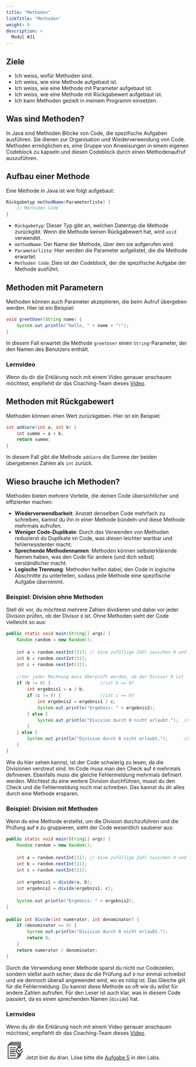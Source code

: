 ```yaml
---
title: "Methoden"
linkTitle: "Methoden"
weight: 9
description: >
  Modul #J1
---
```


## Ziele

- Ich weiss, wofür Methoden sind.
- Ich weiss, wie eine Methode aufgebaut ist.
- Ich weiss, wie eine Methode mit Parameter aufgebaut ist.
- Ich weiss, wie eine Methode mit Rückgabewert aufgebaut ist.
- Ich kann Methoden gezielt in meinem Programm einsetzen.

## Was sind Methoden?

In Java sind Methoden Blöcke von Code, die spezifische Aufgaben ausführen. Sie dienen zur Organisation und
Wiederverwendung von Code. Methoden ermöglichen es, eine Gruppe von Anweisungen in einem eigenen Codeblock zu kapseln
und diesen Codeblock durch einen Methodenaufruf auszuführen.

## Aufbau einer Methode

Eine Methode in Java ist wie folgt aufgebaut:

```java
Rückgabetyp methodName(Parameterliste) {
    // Methoden Code
}
```

- `Rückgabetyp`: Dieser Typ gibt an, welchen Datentyp die Methode zurückgibt. Wenn die Methode keinen Rückgabewert hat, wird `void` verwendet.
- `methodName`: Der Name der Methode, über den sie aufgerufen wird.
- `Parameterliste`: Hier werden die Parameter aufgelistet, die die Methode erwartet.
- `Methoden Code`: Dies ist der Codeblock, der die spezifische Aufgabe der Methode ausführt.

## Methoden mit Parametern

Methoden können auch Parameter akzeptieren, die beim Aufruf übergeben werden. Hier ist ein Beispiel:

```java
void greetUser(String name) {
    System.out.println("Hallo, " + name + "!");
}
```

In diesem Fall erwartet die Methode `greetUser` einen `String`-Parameter, der den Namen des Benutzers enthält.

### Lernvideo

Wenn du dir die Erklärung noch mit einem Video genauer anschauen möchtest, empfiehlt dir das Coaching-Team dieses
[Video](https://www.youtube.com/watch?v=oSDtCcDXcTM).

## Methoden mit Rückgabewert

Methoden können einen Wert zurückgeben. Hier ist ein Beispiel:

```java
int addiere(int a, int b) {
    int summe = a + b;
    return summe;
}
```

In diesem Fall gibt die Methode `addiere` die Summe der beiden übergebenen Zahlen als `int` zurück.

## Wieso brauche ich Methoden?

Methoden bieten mehrere Vorteile, die deinen Code übersichtlicher und effizienter machen:

- **Wiederverwendbarkeit**: Anstatt denselben Code mehrfach zu schreiben, kannst du ihn in einer Methode bündeln und diese Methode mehrmals aufrufen.
- **Weniger Code-Duplikate**: Durch das Verwenden von Methoden reduzierst du Duplikate im Code, was diesen leichter wartbar und fehlerresistenter macht.
- **Sprechende Methodennamen**: Methoden können selbsterklärende Namen haben, was den Code für andere (und dich selbst) verständlicher macht.
- **Logische Trennung**: Methoden helfen dabei, den Code in logische Abschnitte zu unterteilen, sodass jede Methode eine spezifische Aufgabe übernimmt.

### Beispiel: Division ohne Methoden

Stell dir vor, du möchtest mehrere Zahlen dividieren und dabei vor jeder Division prüfen, ob der Divisor `0` ist. Ohne Methoden sieht der Code vielleicht so aus:

```java
public static void main(String[] args) {
    Random random = new Random();

    int a = random.nextInt(11); // eine zufällige Zahl zwischen 0 und 10
    int b = random.nextInt(11);
    int c = random.nextInt(11);

    //Vor jeder Rechnung muss überprüft werden, ob der Divisor 0 ist
    if (b != 0) {                   //ist b == 0?
        int ergebnis1 = a / b;
        if (c != 0) {               //ist c == 0?
            int ergebnis2 = ergebnis1 / c;
            System.out.println("Ergebnis: " + ergebnis2);
        } else {
            System.out.println("Division durch 0 nicht erlaubt.");  //falls c == 0 ist
        }
    } else {
        System.out.println("Division durch 0 nicht erlaubt.");      //falls b == 0 ist
    }
}
```

Wie du hier sehen kannst, ist der Code schwierig zu lesen, da die Divisionen verstreut sind. Im Code muss man den Check auf `0` mehrmals definieren.
Ebenfalls muss die gleiche Fehlermeldung mehrmals definiert werden. Möchtest du eine weitere Division durchführen, musst du den Check und die Fehlermeldung noch mal schreiben.
Das kannst du dir alles durch eine Methode ersparen.

### Beispiel: Division mit Methoden

Wenn du eine Methode erstellst, um die Division durchzuführen und die Prüfung auf `0` zu gruppieren, sieht der Code wesentlich sauberer aus:

```java
public static void main(String[] args) {
    Random random = new Random();

    int a = random.nextInt(11); // eine zufällige Zahl zwischen 0 und 10
    int b = random.nextInt(11);
    int c = random.nextInt(11);

    int ergebnis1 = divide(a, b);
    int ergebnis2 = divide(ergebnis1, c);

    System.out.println("Ergebnis: " + ergebnis2);
}

public int divide(int numerator, int denominator) {
    if (denominator == 0) {
        System.out.println("Division durch 0 nicht erlaubt.");
        return 0;
    }
    return numerator / denominator;
}
```

Durch die Verwendung einer Methode sparst du nicht nur Codezeilen, sondern stellst auch sicher, dass du die Prüfung auf `0` nur einmal schreibst und sie dennoch überall angewendet wird, wo es nötig ist.
Das Gleiche gilt für die Fehlermeldung. Du kannst diese Methode so oft wie du willst für andere Zahlen aufrufen.
Für den Leser ist auch klar, was in diesem Code passiert, da es einen sprechenden Namen (`divide`) hat.

### Lernvideo

Wenn du dir die Erklärung noch mit einem Video genauer anschauen möchtest, empfiehlt dir das Coaching-Team dieses
[Video](https://www.youtube.com/watch?v=qQ79aq7HZ-U).

![task1](/images/task.png) Jetzt bist du dran. Löse bitte die [Aufgabe 5](../../../../labs/java/java-grundlagen/01_basicexercises/#aufgabe-5---methoden) in den Labs.

